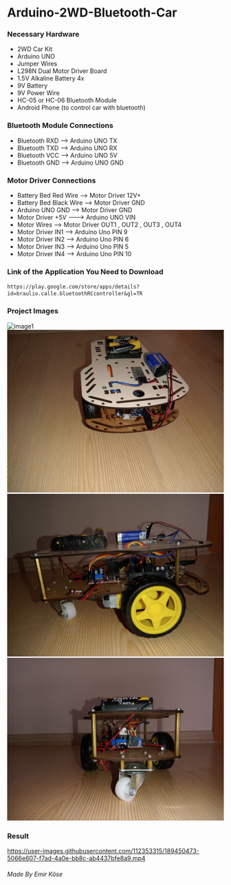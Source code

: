 # Arduino-2WD-Bluetooth-Car

### Necessary Hardware
* 2WD Car Kit
* Arduino UNO
* Jumper Wires
* L298N Dual Motor Driver Board
* 1.5V Alkaline Battery 4x
* 9V Battery
* 9V Power Wire
* HC-05 or HC-06 Bluetooth Module
* Android Phone (to control car with bluetooth)

### Bluetooth Module Connections
* Bluetooth RXD --> Arduino UNO TX
* Bluetooth TXD --> Arduino UNO RX
* Bluetooth VCC --> Arduino UNO 5V
* Bluetooth GND --> Arduino UNO GND

### Motor Driver Connections
* Battery Bed Red Wire --> Motor Driver 12V+
* Battery Bed Black Wire --> Motor Driver GND
* Arduino UNO GND --> Motor Driver GND
* Motor Driver +5V ---> Arduino UNO VIN
* Motor Wires --> Motor Driver OUT1 , OUT2 , OUT3 , OUT4
* Motor Driver IN1 --> Arduino Uno PIN 9
* Motor Driver IN2 --> Arduino Uno PIN 6
* Motor Driver IN3 --> Arduino Uno PIN 5
* Motor Driver IN4 --> Arduino Uno PIN 10

### Link of the Application You Need to Download
```
https://play.google.com/store/apps/details?id=braulio.calle.bluetoothRCcontroller&gl=TR
```

### Project Images
![image1](IMG20220909151453.jpg)
![image2](IMG20220909151446.jpg)
![image3](IMG20220909151434.jpg)
![image4](IMG20220909151514.jpg)


### Result
https://user-images.githubusercontent.com/112353315/189450473-5066e607-f7ad-4a0e-bb8c-ab4437bfe8a9.mp4

###### Made By Emir Köse
